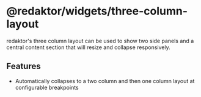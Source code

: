 # @redaktor/widgets/three-column-layout

redaktor's three column layout can be used to show two side panels and a central content section that will resize and collapse responsively.

## Features
- Automatically collapses to a two column and then one column layout at configurable breakpoints
